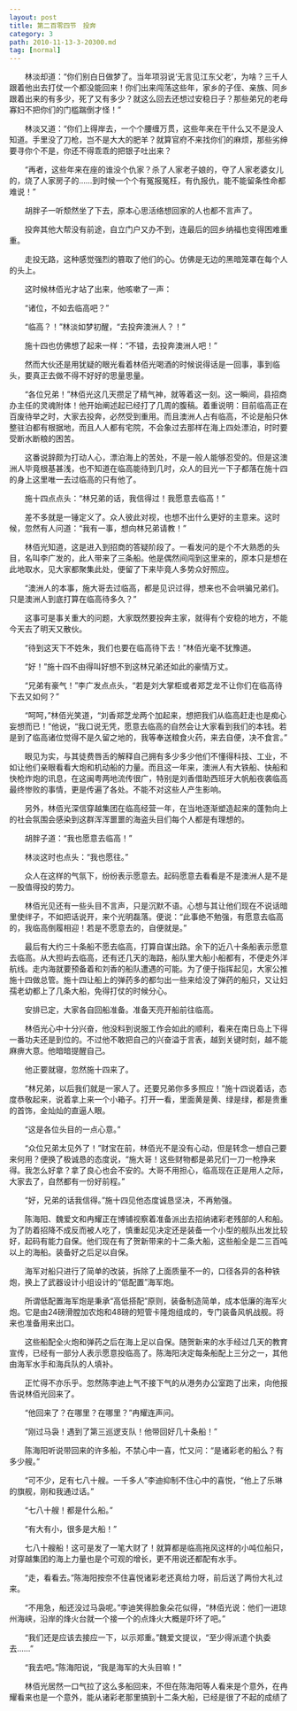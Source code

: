 ```yaml
---
layout: post
title: 第二百零四节　投奔
category: 3
path: 2010-11-13-3-20300.md
tag: [normal]
---
```


　　林淡却道：“你们别白日做梦了。当年项羽说‘无言见江东父老’，为啥？三千人跟着他出去打仗一个都没能回来！你们出来闯荡这些年，家乡的子侄、亲族、同乡跟着出来的有多少，死了又有多少？就这么回去还想过安稳日子？那些弟兄的老母寡妇不把你们的门槛踹倒才怪！”

　　林淡又道：“你们上得岸去，一个个腰缠万贯，这些年来在干什么又不是没人知道。手里没了刀枪，岂不是大大的肥羊？就算官府不来找你们的麻烦，那些劣绅要寻你个不是，你还不得乖乖的把银子吐出来？

　　“再者，这些年来在座的谁没个仇家？杀了人家老子娘的，夺了人家老婆女儿的，烧了人家房子的……到时候一个个有冤报冤枉，有仇报仇，能不能留条性命都难说！”

　　胡胖子一听颓然坐了下去，原本心思活络想回家的人也都不言声了。

　　投奔其他大帮没有前途，自立门户又办不到，连最后的回乡纳福也变得困难重重。

　　走投无路，这种感觉强烈的篡取了他们的心。仿佛是无边的黑暗笼罩在每个人的头上。

　　这时候林佰光才站了出来，他咳嗽了一声：

　　“诸位，不如去临高吧？”

　　“临高？！”林淡如梦初醒，“去投奔澳洲人？！”

　　施十四也仿佛想了起来一样：“不错，去投奔澳洲人吧！”

　　然而大伙还是用犹疑的眼光看着林佰光喝酒的时候说得话是一回事，事到临头，要真正去做不得不好好的思量思量。

　　“各位兄弟！”林佰光这几天攒足了精气神，就等着这一刻。这一瞬间，县招商办主任的灵魂附体！他开始阐述起已经打了几周的腹稿。着重说明：目前临高正在百废待举之时，大家去投奔，必然受到重用。而且澳洲人占有临高，不论是船只休整驻泊都有根据地，而且人人都有宅院，不会象过去那样在海上四处漂泊，时时要受断水断粮的困苦。

　　这番说辞颇为打动人心，漂泊海上的苦处，不是一般人能够忍受的。但是这澳洲人毕竟根基甚浅，也不知道在临高能待到几时，众人的目光一下子都落在施十四的身上这里唯一去过临高的只有他了。

　　施十四点点头：“林兄弟的话，我信得过！我愿意去临高！”

　　差不多就是一锤定义了。众人彼此对视，也想不出什么更好的主意来。这时候，忽然有人问道：“我有一事，想向林兄弟请教！”

　　林佰光知道，这是进入到招商的答疑阶段了。一看发问的是个不大熟悉的头目，名叫李广发的，此人带来了三条船。他是偶然间闯到这里来的，原本只是想在此地取水，见大家都聚集此处，便留了下来毕竟人多势众好照应。

　　“澳洲人的本事，施大哥去过临高，都是见识过得，想来也不会哄骗兄弟们。只是澳洲人到底打算在临高待多久？”

　　这事可是事关重大的问题，大家既然要投奔主家，就得有个安稳的地方，不能今天去了明天又散伙。

　　“待到这天下不姓朱，我们也要在临高待下去！”林佰光毫不犹豫道。

　　“好！”施十四不由得叫好想不到这林兄弟还如此的豪情万丈。

　　“兄弟有豪气！”李广发点点头，“若是刘大掌柜或者郑芝龙不让你们在临高待下去又如何？”

　　“呵呵，”林佰光笑道，“刘香郑芝龙两个加起来，想把我们从临高赶走也是痴心妄想而已！”他说，“我口说无凭，愿意去临高的自然会让大家看到我们的本钱。若是到了临高诸位觉得不是久留之地的，我等奉送粮食火药，来去自便，决不食言。”

　　眼见为实，与其徒费唇舌的解释自己拥有多少多少他们不懂得科技、工业，不如让他们亲眼看看大炮和机动船的力量。而且这一年来，澳洲人有大铁船、快船和快枪炸炮的讯息，在这闽粤两地流传很广，特别是刘香借助西班牙大帆船夜袭临高最终惨败的事情，更是传遍了各处。不能不对这些人产生影响。

　　另外，林佰光深信穿越集团在临高经营一年，在当地逐渐塑造起来的蓬勃向上的社会氛围会感染到这群浑浑噩噩的海盗头目们每个人都是有理想的。

　　胡胖子道：“我也愿意去临高！”

　　林淡这时也点头：“我也愿往。”

　　众人在这样的气氛下，纷纷表示愿意去。起码愿意去看看是不是澳洲人是不是一股值得投的势力。

　　林佰光见还有一些头目不言声，只是沉默不语。心想与其让他们现在不说话暗里使绊子，不如把话说开，来个光明磊落。便说：“此事绝不勉强，有愿意去临高的，我临高倒履相迎！若是不愿意去的，自便就是。”

　　最后有大约三十条船不愿去临高，打算自谋出路。余下的近八十条船表示愿意去临高。从大担屿去临高，还有还几天的海路，船队里大船小船都有，不便走外洋航线。走内海就要预备着和刘香的船队遭遇的可能。为了便于指挥起见，大家公推施十四做总管。施十四让船上的弹药多的都匀出一些来给没了弹药的船只，又让妇孺老幼都上了几条大船，免得打仗的时候分心。

　　安排已定，大家各自回船准备。准备天亮开船前往临高。

　　林佰光心中十分兴奋，他没料到说服工作会如此的顺利，看来在南日岛上下得一番功夫还是到位的。不过他不敢把自己的兴奋溢于言表，越到关键时刻，越不能麻痹大意。他暗暗提醒自己。

　　他正要就寝，忽然施十四来了。

　　“林兄弟，以后我们就是一家人了。还要兄弟你多多照应！”施十四说着话，态度恭敬起来，说着拿上来一个小箱子。打开一看，里面黄是黄、绿是绿，都是贵重的首饰，金灿灿的直逼人眼。

　　“这是各位头目的一点心意。”

　　“众位兄弟太见外了！”财宝在前，林佰光不是没有心动，但是转念一想自己要来何用？便换了极诚恳的态度说，“施大哥！这些财物都是弟兄们一刀一枪挣来得。我怎么好拿？拿了良心也会不安的。大哥不用担心，临高现在正是用人之际，大家去了，自然都有一份好前程。”

　　“好，兄弟的话我信得。”施十四见他态度诚恳坚决，不再勉强。

　　陈海阳、魏爱文和冉耀正在博铺视察着准备派出去招纳诸彩老残部的人和船。为了防着招降不成反而被人吃了，慎重起见决定还是装备一个小型的舰队出发比较好，起码有能力自保。他们现在有了贺新带来的十二条大船，这些船全是二三百吨以上的海船。装备好之后足以自保。

　　海军对船只进行了简单的改装，拆除了上面质量不一的，口径各异的各种铁炮，换上了武器设计小组设计的“低配置”海军炮。

　　所谓低配置海军炮是秉承“高低搭配”原则，装备制造简单，成本低廉的海军火炮。它是由24磅滑膛加农炮和48磅的短管卡隆炮组成的，专门装备风帆战舰。将来也准备用来出口。

　　这些船配全火炮和弹药之后在海上足以自保。随贺新来的水手经过几天的教育宣传，已经有一部分人表示愿意投临高了。陈海阳决定每条船配上三分之一，其他由海军水手和海兵队的人填补。

　　正忙得不亦乐乎。忽然陈李迪上气不接下气的从港务办公室跑了出来，向他报告说林佰光回来了。

　　“他回来了？在哪里？在哪里？”冉耀连声问。

　　“刚过马袅！遇到了第三巡逻支队！他带回好几十条船！”

　　陈海阳听说带回来的许多船，不禁心中一喜，忙又问：“是诸彩老的船么？有多少艘。”

　　“可不少，足有七八十艘。一千多人”李迪抑制不住心中的喜悦，“他上了乐琳的旗舰，刚和我通过话。”

　　“七八十艘！都是什么船。”

　　“有大有小，很多是大船！”

　　七八十艘船！这可是发了一笔大财了！就算都是临高拖风这样的小吨位船只，对穿越集团的海上力量也是个可观的增长，更不用说还都配有水手。

　　“走，看看去。”陈海阳按奈不住喜悦诸彩老还真给力呀，前后送了两份大礼过来。

　　“不用急，船还没过马袅呢。”李迪笑得脸象朵花似得，“林佰光说：他们一进琼州海峡，沿岸的烽火台就一个接一个的点烽火大概是吓坏了吧。”

　　“我们还是应该去接应一下，以示郑重。”魏爱文提议，“至少得派遣个执委去……”

　　“我去吧。”陈海阳说，“我是海军的大头目嘛！”

　　林佰光居然一口气拉了这么多船回来，不但在陈海阳等人看来是个意外，在冉耀看来也是一个意外，能从诸彩老那里搞到十二条大船，已经是很了不起的成绩了